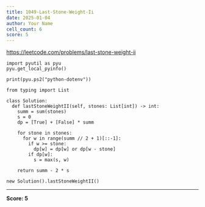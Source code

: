 ```yaml
---
title: 1049-Last-Stone-Weight-Ii
date: 2025-01-04
author: Your Name
cell_count: 6
score: 5
---
```


https://leetcode.com/problems/last-stone-weight-ii


```
import pyutil as pyu
pyu.get_local_pyinfo()
```


```
print(pyu.ps2("python-dotenv"))
```


```
from typing import List
```


```
class Solution:
  def lastStoneWeightII(self, stones: List[int]) -> int:
    summ = sum(stones)
    s = 0
    dp = [True] + [False] * summ

    for stone in stones:
      for w in range(summ // 2 + 1)[::-1]:
        if w >= stone:
          dp[w] = dp[w] or dp[w - stone]
        if dp[w]:
          s = max(s, w)

    return summ - 2 * s
```


```
new Solution().lastStoneWeightII()
```


---
**Score: 5**